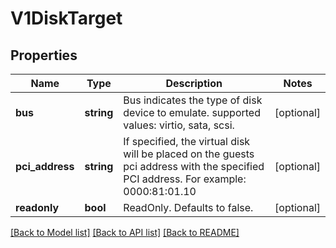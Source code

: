 # V1DiskTarget

## Properties
Name | Type | Description | Notes
------------ | ------------- | ------------- | -------------
**bus** | **string** | Bus indicates the type of disk device to emulate. supported values: virtio, sata, scsi. | [optional] 
**pci_address** | **string** | If specified, the virtual disk will be placed on the guests pci address with the specified PCI address. For example: 0000:81:01.10 | [optional] 
**readonly** | **bool** | ReadOnly. Defaults to false. | [optional] 

[[Back to Model list]](../README.md#documentation-for-models) [[Back to API list]](../README.md#documentation-for-api-endpoints) [[Back to README]](../README.md)


